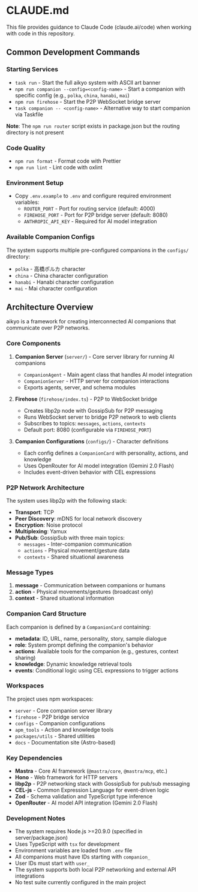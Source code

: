 # CLAUDE.md

This file provides guidance to Claude Code (claude.ai/code) when working with code in this repository.

## Common Development Commands

### Starting Services

- `task run` - Start the full aikyo system with ASCII art banner
- `npm run companion --config=<config-name>` - Start a companion with specific config (e.g., `polka`, `china`, `hanabi`, `mai`)
- `npm run firehose` - Start the P2P WebSocket bridge server
- `task companion -- <config-name>` - Alternative way to start companion via Taskfile

**Note**: The `npm run router` script exists in package.json but the routing directory is not present

### Code Quality

- `npm run format` - Format code with Prettier
- `npm run lint` - Lint code with oxlint

### Environment Setup

- Copy `.env.example` to `.env` and configure required environment variables:
  - `ROUTER_PORT` - Port for routing service (default: 4000)
  - `FIREHOSE_PORT` - Port for P2P bridge server (default: 8080)
  - `ANTHROPIC_API_KEY` - Required for AI model integration

### Available Companion Configs

The system supports multiple pre-configured companions in the `configs/` directory:

- `polka` - 高橋ポルカ character
- `china` - China character configuration
- `hanabi` - Hanabi character configuration
- `mai` - Mai character configuration

## Architecture Overview

aikyo is a framework for creating interconnected AI companions that communicate over P2P networks.

### Core Components

1. **Companion Server** (`server/`) - Core server library for running AI companions
   - `CompanionAgent` - Main agent class that handles AI model integration
   - `CompanionServer` - HTTP server for companion interactions
   - Exports agents, server, and schema modules

2. **Firehose** (`firehose/index.ts`) - P2P to WebSocket bridge
   - Creates libp2p node with GossipSub for P2P messaging
   - Runs WebSocket server to bridge P2P network to web clients
   - Subscribes to topics: `messages`, `actions`, `contexts`
   - Default port: 8080 (configurable via `FIREHOSE_PORT`)

3. **Companion Configurations** (`configs/`) - Character definitions
   - Each config defines a `CompanionCard` with personality, actions, and knowledge
   - Uses OpenRouter for AI model integration (Gemini 2.0 Flash)
   - Includes event-driven behavior with CEL expressions

### P2P Network Architecture

The system uses libp2p with the following stack:

- **Transport**: TCP
- **Peer Discovery**: mDNS for local network discovery
- **Encryption**: Noise protocol
- **Multiplexing**: Yamux
- **Pub/Sub**: GossipSub with three main topics:
  - `messages` - Inter-companion communication
  - `actions` - Physical movement/gesture data
  - `contexts` - Shared situational awareness

### Message Types

1. **message** - Communication between companions or humans
2. **action** - Physical movements/gestures (broadcast only)
3. **context** - Shared situational information

### Companion Card Structure

Each companion is defined by a `CompanionCard` containing:

- **metadata**: ID, URL, name, personality, story, sample dialogue
- **role**: System prompt defining the companion's behavior
- **actions**: Available tools for the companion (e.g., gestures, context sharing)
- **knowledge**: Dynamic knowledge retrieval tools
- **events**: Conditional logic using CEL expressions to trigger actions

### Workspaces

The project uses npm workspaces:

- `server` - Core companion server library
- `firehose` - P2P bridge service
- `configs` - Companion configurations
- `apm_tools` - Action and knowledge tools
- `packages/utils` - Shared utilities
- `docs` - Documentation site (Astro-based)

### Key Dependencies

- **Mastra** - Core AI framework (`@mastra/core`, `@mastra/mcp`, etc.)
- **Hono** - Web framework for HTTP servers
- **libp2p** - P2P networking stack with GossipSub for pub/sub messaging
- **CEL-js** - Common Expression Language for event-driven logic
- **Zod** - Schema validation and TypeScript type inference
- **OpenRouter** - AI model API integration (Gemini 2.0 Flash)

### Development Notes

- The system requires Node.js >=20.9.0 (specified in server/package.json)
- Uses TypeScript with `tsx` for development
- Environment variables are loaded from `.env` file
- All companions must have IDs starting with `companion_`
- User IDs must start with `user_`
- The system supports both local P2P networking and external API integrations
- No test suite currently configured in the main project
